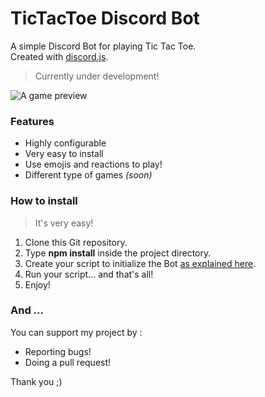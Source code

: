 # TicTacToe Discord Bot
A simple Discord Bot for playing Tic Tac Toe.\
Created with [discord.js](https://github.com/hydrabolt/discord.js/).

> Currently under development!

![A game preview](https://i.gyazo.com/781322bad31493fdaa61c3c8011f46dd.gif)

### Features
- Highly configurable
- Very easy to install
- Use emojis and reactions to play!
- Different type of games *(soon)*

### How to install

> It's very easy!

1. Clone this Git repository.
2. Type **npm install** inside the project directory.
3. Create your script to initialize the Bot [as explained here](https://github.com/utarwyn/discord-tictactoe/wiki/How-to-use-the-Bot's-API-%3F).
4. Run your script... and that's all!
5. Enjoy!


### And ...

You can support my project by :
- Reporting bugs!
- Doing a pull request!

Thank you ;)